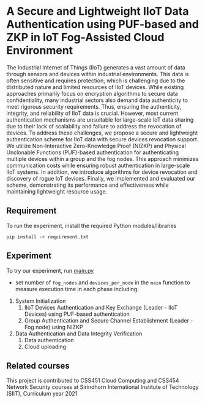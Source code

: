 # A Secure and Lightweight IIoT Data Authentication using PUF-based and ZKP in IoT Fog-Assisted Cloud Environment

The Industrial Internet of Things (IIoT) generates a vast amount of data through sensors and devices within industrial environments. This data is often sensitive and requires protection, which is challenging due to the distributed nature and limited resources of IIoT devices. While existing approaches primarily focus on encryption algorithms to secure data confidentiality, many industrial sectors also demand data authenticity to meet rigorous security requirements. Thus, ensuring the authenticity, integrity, and reliability of IIoT data is crucial. However, most current authentication mechanisms are unsuitable for large-scale IoT data sharing due to their lack of scalability and failure to address the revocation of devices. To address these challenges, we propose a secure and lightweight authentication scheme for IIoT data with secure devices revocation support. We utilize Non-Interactive Zero-Knowledge Proof (NIZKP) and Physical Unclonable Functions (PUF)-based authentication for authenticating multiple devices within a group and the fog nodes. This approach minimizes communication costs while ensuring robust authentication in large-scale IIoT systems. In addition, we introduce algorithms for device revocation and discovery of rogue IoT devices. Finally, we implemented and evaluated our scheme, demonstrating its performance and effectiveness while maintaining lightweight resource usage.

## Requirement

To run the experiment, install the required Python modules/libraries

```
pip install -r requirement.txt
```

## Experiment

To try our experiment, run [main.py](./main.py)

- set number of `fog_nodes` and `devices_per_node` in the `main` function to measure execution time in each phase including:

1. System Initialization
    1. IIoT Devices Authentication and Key Exchange (Leader - IIoT Devices) using PUF-based authentication
    2. Group Authentication and Secure Channel Establishment (Leader - Fog node) using NIZKP
2. Data Authentication and Data Integrity Verification
    1. Data authentication
    2. Cloud uploading

## Related courses

This project is contributed to CSS451 Cloud Computing and CSS454 Network Security courses at Sirindhorn International Institute of Technology (SIIT), Curriculum year 2021